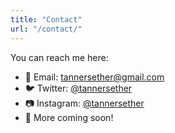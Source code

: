 ```yaml
---
title: "Contact"
url: "/contact/"
---
```


You can reach me here:

- 📧 Email: [tannersether@gmail.com](mailto:tannersether@gmail.com)
- 🐦 Twitter: [@tannersether](https://twitter.com/tannersether)
- 📷 Instagram: [@tannersether](https://instagram.com/tannersether)
- 💬 More coming soon!
